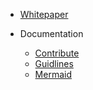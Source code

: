 - [Whitepaper](/whitepaper.md)
  
- Documentation

  - [Contribute](/documentation/contribute.md)
  - [Guidlines](/documentation/guidelines.md)
  - [Mermaid](/documentation/mermaid.md)